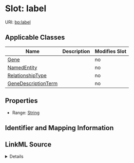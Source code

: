 

# Slot: label

URI: [bp:label](http://w3id.org/ontogpt/biological-process-templatelabel)



<!-- no inheritance hierarchy -->





## Applicable Classes

| Name | Description | Modifies Slot |
| --- | --- | --- |
| [Gene](Gene.md) |  |  no  |
| [NamedEntity](NamedEntity.md) |  |  no  |
| [RelationshipType](RelationshipType.md) |  |  no  |
| [GeneDescriptionTerm](GeneDescriptionTerm.md) |  |  no  |







## Properties

* Range: [String](String.md)





## Identifier and Mapping Information








## LinkML Source

<details>
```yaml
name: label
alias: label
domain_of:
- GeneDescriptionTerm
- NamedEntity
range: string

```
</details>